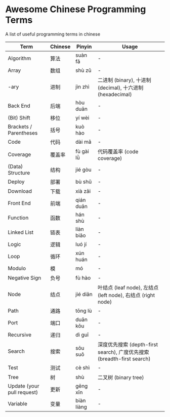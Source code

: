 # Awesome Chinese Programming Terms
A list of useful programming terms in chinese

| Term | Chinese | Pinyin | Usage |
| - | - | - | - |
| Algorithm | 算法 | suàn fǎ | - |
| Array | 数组 | shù zǔ | - |
| -ary | 进制 | jìn zhì | 二进制 (binary), 十进制 (decimal), 十六进制 (hexadecimal) |
| Back End | 后端 | hòu duān | - |
| (Bit) Shift | 移位 | yí wèi | - |
| Brackets / Parentheses | 括号 | kuò hào | - |
| Code | 代码 | dài mǎ | - |
| Coverage | 覆盖率 | fù gài lǜ | 代码覆盖率 (code coverage) |
| (Data) Structure | 结构 | jié gòu | - |
| Deploy | 部署 | bù shǔ | - |
| Download | 下载 | xià zǎi | - |
| Front End | 前端 | qián duān | - |
| Function | 函数 | hán shù | - |
| Linked List | 链表 | liàn biǎo | - |
| Logic | 逻辑 | luó jí | - |
| Loop | 循环 | xún huán | - |
| Modulo | 模 | mó | - |
| Negative Sign | 负号 | fù hào | - |
| Node | 结点 | jié diǎn | 叶结点 (leaf node), 左结点 (left node), 右结点 (right node) |
| Path | 通路 | tōng lù | - |
| Port | 端口 | duān kǒu | - |
| Recursive | 递归 | dì guī | - |
| Search | 搜索 | sōu suǒ | 深度优先搜索 (depth-first search), 广度优先搜索 (breadth-first search) |
| Test | 测试 | cè shì | - |
| Tree | 树 | shù | 二叉树 (binary tree) |
| Update (your pull request) | 更新 | gēng xīn | - |
| Variable | 变量 | biàn liàng | - |
